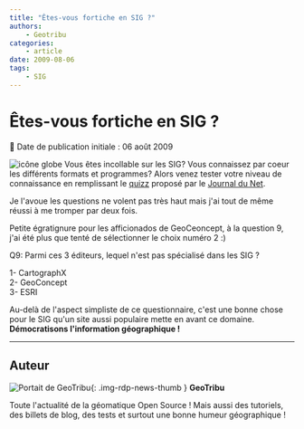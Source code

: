 ```yaml
---
title: "Êtes-vous fortiche en SIG ?"
authors:
    - Geotribu
categories:
    - article
date: 2009-08-06
tags:
    - SIG
---
```


# Êtes-vous fortiche en SIG ?

:calendar: Date de publication initiale : 06 août 2009

![icône globe](https://cdn.geotribu.fr/img/internal/icons-rdp-news/world.png) Vous êtes incollable sur les SIG? Vous connaissez par coeur les différents formats et programmes? Alors venez tester votre niveau de connaissance en remplissant le [quizz](http://www.journaldunet.com/solutions/questionnaire/fiche/10343/d/f/1/) proposé par le [Journal du Net](http://www.journaldunet.com/).

Je l'avoue les questions ne volent pas très haut mais j'ai tout de même réussi à me tromper par deux fois.

Petite égratignure pour les afficionados de GeoCeoncept, à la question 9, j'ai été plus que tenté de sélectionner le choix numéro 2 :)

Q9: Parmi ces 3 éditeurs, lequel n'est pas spécialisé dans les SIG ?

1- CartographX  
2- GeoConcept  
3- ESRI

Au-delà de l'aspect simpliste de ce questionnaire, c'est une bonne chose pour le SIG qu'un site aussi populaire mette en avant ce domaine. **Démocratisons l'information géographique !**

----

## Auteur

![Portait de GeoTribu](https://cdn.geotribu.fr/img/internal/charte/geotribu_logo_64x64.png){: .img-rdp-news-thumb }
**GeoTribu**

Toute l'actualité de la géomatique Open Source ! Mais aussi des tutoriels, des billets de blog, des tests et surtout une bonne humeur géographique !
